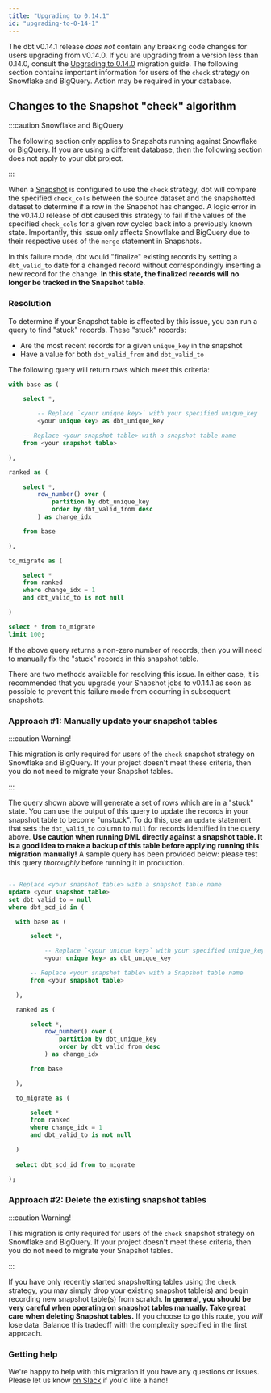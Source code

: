 ```yaml
---
title: "Upgrading to 0.14.1"
id: "upgrading-to-0-14-1"
---
```


The dbt v0.14.1 release _does not_ contain any breaking code changes for users upgrading from v0.14.0. If you are upgrading from a version less than 0.14.0, consult the [Upgrading to 0.14.0](upgrading-to-0-14-0) migration guide. The following section contains important information for users of the `check` strategy on Snowflake and BigQuery. Action may be required in your database.

## Changes to the Snapshot "check" algorithm

:::caution Snowflake and BigQuery

The following section only applies to Snapshots running against Snowflake or BigQuery. If you are using a different database, then the following section does not apply to your dbt project.

:::

When a [Snapshot](snapshots) is configured to use the `check` strategy, dbt will compare the specified `check_cols` between the source dataset and the snapshotted dataset to determine if a row in the Snapshot has changed. A logic error in the v0.14.0 release of dbt caused this strategy to fail if the values of the specified `check_cols` for a given row cycled back into a previously known state. Importantly, this issue only affects Snowflake and BigQuery due to their respective uses of the `merge` statement in Snapshots.

In this failure mode, dbt would "finalize" existing records by setting a `dbt_valid_to` date for a changed record without correspondingly inserting a new record for the change. **In this state, the finalized records will no longer be tracked in the Snapshot table**.

### Resolution

To determine if your Snapshot table is affected by this issue, you can run a query to find "stuck" records. These "stuck" records:
 - Are the most recent records for a given `unique_key` in the snapshot
 - Have a value for both `dbt_valid_from` and `dbt_valid_to`

The following query will return rows which meet this criteria:

<File name='snapshot_check_cols_migrate.sql'>

```sql
with base as (

    select *,

        -- Replace `<your unique key>` with your specified unique_key 
        <your unique key> as dbt_unique_key

    -- Replace <your snapshot table> with a snapshot table name
    from <your snapshot table>

),

ranked as (

    select *,
        row_number() over (
            partition by dbt_unique_key
            order by dbt_valid_from desc
        ) as change_idx

    from base

),

to_migrate as (

    select *
    from ranked
    where change_idx = 1
    and dbt_valid_to is not null

)

select * from to_migrate
limit 100;
```

</File>

If the above query returns a non-zero number of records, then you will need to manually fix the "stuck" records in this snapshot table.

There are two methods available for resolving this issue. In either case, it is recommended that you upgrade your Snapshot jobs to v0.14.1 as soon as possible to prevent this failure mode from occurring in subsequent snapshots.

### Approach #1: Manually update your snapshot tables

:::caution Warning!

This migration is only required for users of the `check` snapshot strategy on Snowflake and BigQuery. If your project doesn't meet these criteria, then you do not need to migrate your Snapshot tables.

:::

The query shown above will generate a set of rows which are in a "stuck" state. You can use the output of this query to update the records in your snapshot table to become "unstuck". To do this, use an `update` statement that sets the `dbt_valid_to` column to `null` for records identified in the query above. **Use caution when running DML directly against a snapshot table. It is a good idea to make a backup of this table before applying running this migration manually!** A sample query has been provided below: please test this query _thoroughly_ before running it in production.

<File name='fix_snapshot_stuck_records.sql'>

```sql

-- Replace <your snapshot table> with a snapshot table name
update <your snapshot table>
set dbt_valid_to = null
where dbt_scd_id in (

  with base as (

      select *,

          -- Replace `<your unique key>` with your specified unique_key 
          <your unique key> as dbt_unique_key

      -- Replace <your snapshot table> with a Snapshot table name
      from <your snapshot table>

  ),

  ranked as (

      select *,
          row_number() over (
              partition by dbt_unique_key
              order by dbt_valid_from desc
          ) as change_idx

      from base

  ),

  to_migrate as (

      select *
      from ranked
      where change_idx = 1
      and dbt_valid_to is not null

  )
 
  select dbt_scd_id from to_migrate

);
```

</File>

### Approach #2: Delete the existing snapshot tables

:::caution Warning!

This migration is only required for users of the `check` snapshot strategy on Snowflake and BigQuery. If your project doesn't meet these criteria, then you do not need to migrate your Snapshot tables.

:::

If you have only recently started snapshotting tables using the `check` strategy, you may simply drop your existing snapshot table(s) and begin recording new snapshot table(s) from scratch. **In general, you should be very careful when operating on snapshot tables manually. Take great care when deleting Snapshot tables.** If you choose to go this route, you _will_ lose data. Balance this tradeoff with the complexity specified in the first approach.

### Getting help

We're happy to help with this migration if you have any questions or issues. Please let us know [on Slack](https://community.getdbt.com) if you'd like a hand!
